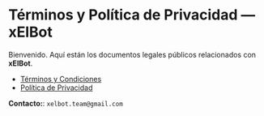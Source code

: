# Términos y Política de Privacidad — xElBot

Bienvenido. Aquí están los documentos legales públicos relacionados con **xElBot**.

- [Términos y Condiciones](terms.md)  
- [Política de Privacidad](privacy.md)

**Contacto:**: `xelbot.team@gmail.com`

